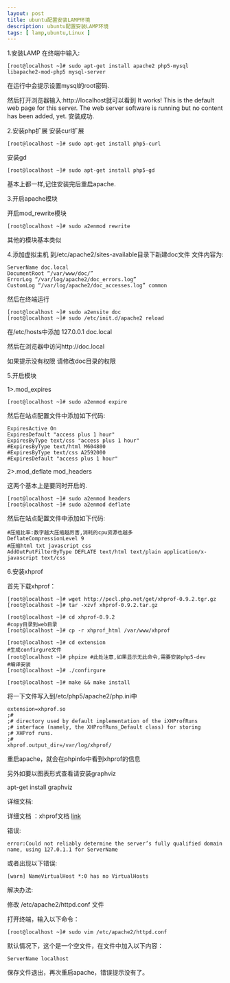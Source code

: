 ```yaml
---
layout: post
title: ubuntu配置安装LAMP环境
description: ubuntu配置安装LAMP环境
tags: [ lamp,ubuntu,Linux ]
---
```


1.安装LAMP 在终端中输入:

	[root@localhost ~]# sudo apt-get install apache2 php5-mysql libapache2-mod-php5 mysql-server

在运行中会提示设置mysql的root密码.

然后打开浏览器输入:http://localhost就可以看到 It works! This is the default web page for this server. The web server software is running but no content has been added, yet. 安装成功.

2.安装php扩展 安装curl扩展

	[root@localhost ~]# sudo apt-get install php5-curl

安装gd

	[root@localhost ~]# sudo apt-get install php5-gd

基本上都一样,记住安装完后重启apache. 

3.开启apache模块

开启mod_rewrite模块

	[root@localhost ~]# sudo a2enmod rewrite

其他的模块基本类似

4.添加虚拟主机 到/etc/apache2/sites-available目录下新建doc文件 文件内容为:

	ServerName doc.local
	DocumentRoot “/var/www/doc/”
	ErrorLog “/var/log/apache2/doc_errors.log”
	CustomLog “/var/log/apache2/doc_accesses.log” common

然后在终端运行

	[root@localhost ~]# sudo a2ensite doc
	[root@localhost ~]# sudo /etc/init.d/apache2 reload

在/etc/hosts中添加 127.0.0.1 doc.local

然后在浏览器中访问http://doc.local

如果提示没有权限 请修改doc目录的权限

5.开启模块

1>.mod_expires 

	[root@localhost ~]# sudo a2enmod expire

然后在站点配置文件中添加如下代码:

	ExpiresActive On
	ExpiresDefault "access plus 1 hour"
	ExpiresByType text/css "access plus 1 hour"
	#ExpiresByType text/html M604800
	#ExpiresByType text/css A2592000
	#ExpiresDefault "access plus 1 hour"

2>.mod_deflate mod_headers 

这两个基本上是要同时开启的.

	[root@localhost ~]# sudo a2enmod headers
	[root@localhost ~]# sudo a2enmod deflate

然后在站点配置文件中添加如下代码:

	#压缩比率:数字越大压缩越厉害,消耗的cpu资源也越多
	DeflateCompressionLevel 9
	#压缩html txt javascript css
	AddOutPutFilterByType DEFLATE text/html text/plain application/x-javascript text/css

6.安装xhprof

首先下载xhprof：

	[root@localhost ~]# wget http://pecl.php.net/get/xhprof-0.9.2.tgr.gz
	[root@localhost ~]# tar -xzvf xhprof-0.9.2.tar.gz

	[root@localhost ~]# cd xhprof-0.9.2
	#copy目录到web目录
	[root@localhost ~]# cp -r xhprof_html /var/www/xhprof

	[root@localhost ~]# cd extension
	#生成confirgure文件
	[root@localhost ~]# phpize #此处注意,如果显示无此命令,需要安装php5-dev
	#编译安装
	[root@localhost ~]# ./confirgure

	[root@localhost ~]# make && make install 

将一下文件写入到/etc/php5/apache2/php.ini中

	extension=xhprof.so
	;#
	;# directory used by default implementation of the iXHProfRuns
	;# interface (namely, the XHProfRuns_Default class) for storing
	;# XHProf runs.
	;#
	xhprof.output_dir=/var/log/xhprof/

重启apache，就会在phpinfo中看到xhprof的信息


另外如要以图表形式查看请安装graphviz

apt-get install graphviz

详细文档:

详细文档 ：xhprof文档 [link]

错误:

	error:Could not reliably determine the server’s fully qualified domain name, using 127.0.1.1 for ServerName

或者出现以下错误:

	[warn] NameVirtualHost *:0 has no VirtualHosts

解决办法:

修改 /etc/apache2/httpd.conf 文件

打开终端，输入以下命令：

	[root@localhost ~]# sudo vim /etc/apache2/httpd.conf

默认情况下，这个是一个空文件，在文件中加入以下内容：

	ServerName localhost

保存文件退出，再次重启apache，错误提示没有了。 


[link]:http://www.162cm.com/p/xhprofdoc.html



